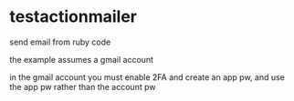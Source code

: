 # testactionmailer
send email from ruby code

the example assumes a gmail account

in the gmail account you must enable 2FA and create
an app pw, and use the app pw rather than the account pw